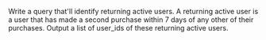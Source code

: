 Write a query that'll identify returning active users. A returning active user is a user that has made a second purchase within 7 days of any other of their purchases. Output a list of user_ids of these returning active users.